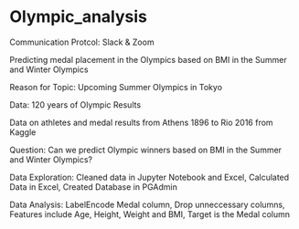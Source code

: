 # Olympic_analysis
Communication Protcol: Slack & Zoom

Predicting medal placement in the Olympics based on BMI in the Summer and Winter Olympics

Reason for Topic: Upcoming Summer Olympics in Tokyo

Data: 120 years of Olympic Results

Data on athletes and medal results from Athens 1896 to Rio 2016 from Kaggle

Question: Can we predict Olympic winners based on BMI in the Summer and Winter Olympics?

Data Exploration: Cleaned data in Jupyter Notebook and Excel, Calculated Data in Excel, Created Database in PGAdmin

Data Analysis: LabelEncode Medal column, Drop unneccessary columns, Features include Age, Height, Weight and BMI, Target is the Medal column
